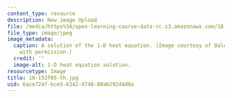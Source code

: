 ```yaml
---
content_type: resource
description: New image Upload
file: /media/https%3A/open-learning-course-data-rc.s3.amazonaws.com/18-152-introduction-to-partial-differential-equations-fall-2005/6ace724fbce56342d74880a6292d4d0a_18-152f05-th.jpg
file_type: image/jpeg
image_metadata:
  caption: A solution of the 1-D heat equation. (Image courtesy of Dale Winter. Used
    with permission.)
  credit: ''
  image-alt: 1-D heat equation solution.
resourcetype: Image
title: 18-152f05-th.jpg
uid: 6ace724f-bce5-6342-d748-80a6292d4d0a
---
```

